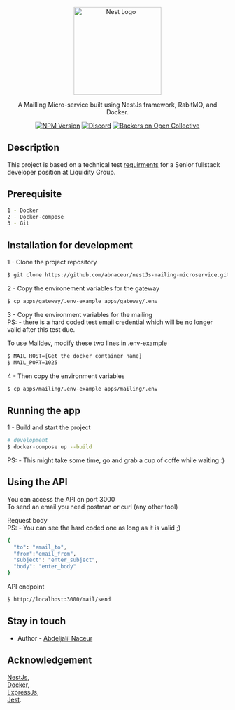 <p align="center">
  <a href="https://www.liquiditygroup.com/" target="blank"><img src="https://assets-global.website-files.com/62455fb5c801f78400e3ec88/62a838dd0ef93090540a7839_Logo_No%20Drop.svg" width="200" alt="Nest Logo" /></a>
</p>

[circleci-image]: https://img.shields.io/circleci/build/github/nestjs/nest/master?token=abc123def456
[circleci-url]: https://circleci.com/gh/nestjs/nest

  <p align="center">A Mailling Micro-service built using NestJs framework, RabitMQ, and Docker.</p>
    <p align="center">
<a href="https://www.npmjs.com/~nestjscore" target="_blank"><img src="https://img.shields.io/badge/npm-v16.15.1-blue" alt="NPM Version" /></a>
<a href="https://discord.gg/G7Qnnhy" target="_blank"><img src="https://img.shields.io/badge/docker-v20.10.14-brightgreen" alt="Discord"/></a>
<a href="https://opencollective.com/nest#backer" target="_blank"><img src="https://img.shields.io/badge/amqplib-v0.9.0-yellowgreen" alt="Backers on Open Collective" /></a>
</p>

## Description

This project is based on a technical test 
[requirments](https://github.com/abnaceur/nestJs-mailing-microservice/tree/master/docs/NestJSHomeAssignment.pdf) for a Senior fullstack developer position at Liquidity Group. 

## Prerequisite

```bash
1 - Docker
2 - Docker-compose
3 - Git
```

## Installation for development

1 - Clone the project repository
```bash
$ git clone https://github.com/abnaceur/nestJs-mailing-microservice.git
```

2 - Copy the environement variables for the gateway
```bash
$ cp apps/gateway/.env-example apps/gateway/.env
```

3 - Copy the environment variables for the mailing<br/>
PS: - there is a hard coded test email credential
which will be no longer valid after this test due.

To use Maildev, modify these two lines in .env-example

```bash
$ MAIL_HOST=[Get the docker container name]
$ MAIL_PORT=1025
```

4 - Then copy the environment variables 
```bash
$ cp apps/mailing/.env-example apps/mailing/.env
```

## Running the app

1 - Build and start the project
```bash
# development
$ docker-compose up --build
```

PS: - This might take some time, go and grab a cup of coffe while waiting :)

## Using the API
You can access the API on port 3000 <br/>
To send an email you need postman or curl (any other tool)<br/>

Request body<br/>
PS: - You can see the hard coded one as long as it is valid ;)
```bash
{
  "to": "email_to",
  "from":"email_from",
  "subject": "enter_subject",
  "body": "enter_body"
}
```

API endpoint
```bash
$ http://localhost:3000/mail/send
```

## Stay in touch

- Author - [Abdeljalil Naceur](https://naceur-abdeljalil.com/)

## Acknowledgement
[NestJs](https://nestjs.com/),<br/>
[Docker](https://www.docker.com/),<br/>
[ExpressJs](https://expressjs.com/),<br/>
[Jest](https://jestjs.io/).<br/>
